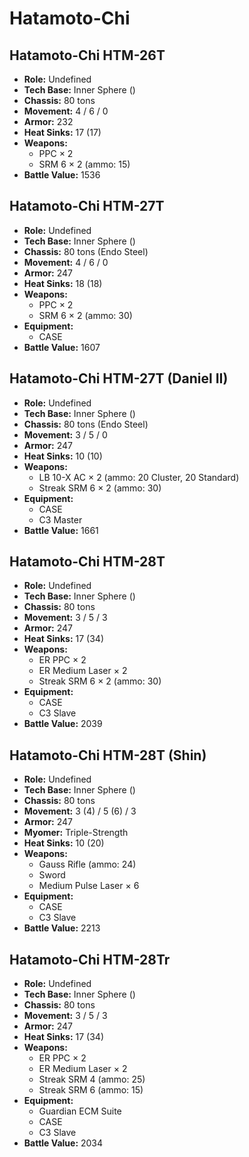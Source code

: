 # Hatamoto-Chi
## Hatamoto-Chi HTM-26T
- **Role:** Undefined
- **Tech Base:** Inner Sphere ()
- **Chassis:** 80 tons
- **Movement:** 4 / 6 / 0
- **Armor:** 232
- **Heat Sinks:** 17 (17)
- **Weapons:**
  - PPC × 2
  - SRM 6 × 2 (ammo: 15)
- **Battle Value:** 1536

## Hatamoto-Chi HTM-27T
- **Role:** Undefined
- **Tech Base:** Inner Sphere ()
- **Chassis:** 80 tons (Endo Steel)
- **Movement:** 4 / 6 / 0
- **Armor:** 247
- **Heat Sinks:** 18 (18)
- **Weapons:**
  - PPC × 2
  - SRM 6 × 2 (ammo: 30)
- **Equipment:**
  - CASE
- **Battle Value:** 1607

## Hatamoto-Chi HTM-27T (Daniel II)
- **Role:** Undefined
- **Tech Base:** Inner Sphere ()
- **Chassis:** 80 tons (Endo Steel)
- **Movement:** 3 / 5 / 0
- **Armor:** 247
- **Heat Sinks:** 10 (10)
- **Weapons:**
  - LB 10-X AC × 2 (ammo: 20 Cluster, 20 Standard)
  - Streak SRM 6 × 2 (ammo: 30)
- **Equipment:**
  - CASE
  - C3 Master
- **Battle Value:** 1661

## Hatamoto-Chi HTM-28T
- **Role:** Undefined
- **Tech Base:** Inner Sphere ()
- **Chassis:** 80 tons
- **Movement:** 3 / 5 / 3
- **Armor:** 247
- **Heat Sinks:** 17 (34)
- **Weapons:**
  - ER PPC × 2
  - ER Medium Laser × 2
  - Streak SRM 6 × 2 (ammo: 30)
- **Equipment:**
  - CASE
  - C3 Slave
- **Battle Value:** 2039

## Hatamoto-Chi HTM-28T (Shin)
- **Role:** Undefined
- **Tech Base:** Inner Sphere ()
- **Chassis:** 80 tons
- **Movement:** 3 (4) / 5 (6) / 3
- **Armor:** 247
- **Myomer:** Triple-Strength
- **Heat Sinks:** 10 (20)
- **Weapons:**
  - Gauss Rifle (ammo: 24)
  - Sword
  - Medium Pulse Laser × 6
- **Equipment:**
  - CASE
  - C3 Slave
- **Battle Value:** 2213

## Hatamoto-Chi HTM-28Tr
- **Role:** Undefined
- **Tech Base:** Inner Sphere ()
- **Chassis:** 80 tons
- **Movement:** 3 / 5 / 3
- **Armor:** 247
- **Heat Sinks:** 17 (34)
- **Weapons:**
  - ER PPC × 2
  - ER Medium Laser × 2
  - Streak SRM 4 (ammo: 25)
  - Streak SRM 6 (ammo: 15)
- **Equipment:**
  - Guardian ECM Suite
  - CASE
  - C3 Slave
- **Battle Value:** 2034

